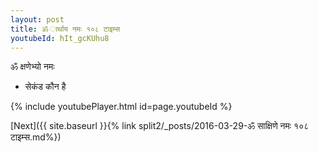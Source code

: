 ```yaml
---
layout: post
title: ॐ ार्थाय नमः १०८ टाइम्स
youtubeId: hIt_gcKUhu8
---
```

 
 
 ॐ क्षणेभ्यो नमः  
 
 -  सेकंड कौन है 
 
  
 
  
 
 
 
 
 
 


{% include youtubePlayer.html id=page.youtubeId %}
 
[Next]({{ site.baseurl }}{% link  split2/_posts/2016-03-29-ॐ साक्षिणे नमः १०८ टाइम्स.md%})
 
